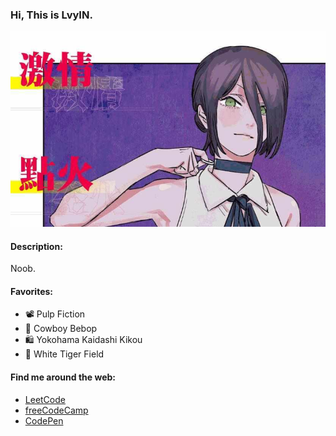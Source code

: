 ### Hi, This is LvyIN.

![](https://github.com/lvyin1122/lvyin1122/blob/master/001.png?raw=true)

#### Description:

Noob.

#### Favorites:

- 📽️ Pulp Fiction 
- 🚀 Cowboy Bebop
- 🛍️ Yokohama Kaidashi Kikou
- 🎵 White Tiger Field

#### Find me around the web:

- [LeetCode](https://leetcode.com/lvyin_33/)
- [freeCodeCamp](https://www.freecodecamp.org/lvyin33)
- [CodePen](https://codepen.io/lvyin1122)

<!--
**lvyin1122/lvyin1122** is a ✨ _special_ ✨ repository because its `README.md` (this file) appears on your GitHub profile.

Here are some ideas to get you started:

- 🔭 I’m currently working on ...
- 🌱 I’m currently learning ...
- 👯 I’m looking to collaborate on ...
- 🤔 I’m looking for help with ...
- 💬 Ask me about ...
- 📫 How to reach me: ...
- 😄 Pronouns: ...
- ⚡ Fun fact: ...
-->
